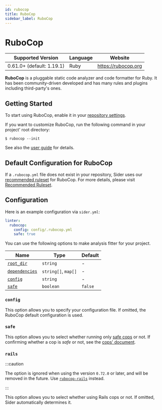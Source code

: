 ```yaml
---
id: rubocop
title: RuboCop
sidebar_label: RuboCop
---
```


# RuboCop

| Supported Version         | Language | Website             |
| ------------------------- | -------- | ------------------- |
| 0.61.0+ (default: 1.19.1) | Ruby     | https://rubocop.org |

**RuboCop** is a pluggable static code analyzer and code formatter for Ruby.
It has been community-driven developed and has many rules and plugins including third-party's ones.

## Getting Started

To start using RuboCop, enable it in your [repository settings](../../getting-started/repository-settings.md).

If you want to customize RuboCop, run the following command in your project' root directory:

```console
$ rubocop --init
```

See also the [user guide](https://docs.rubocop.org/rubocop/usage/basic_usage) for details.

## Default Configuration for RuboCop

If a `.rubocop.yml` file does not exist in your repository,
Sider uses our [recommended ruleset](https://github.com/sider/runners/blob/HEAD/images/rubocop/sider_recommended_rubocop.yml) for RuboCop.
For more details, please visit [Recommended Ruleset](../../getting-started/recommended-rules.md).

## Configuration

Here is an example configuration via `sider.yml`:

```yaml
linter:
  rubocop:
    config: config/.rubocop.yml
    safe: true
```

You can use the following options to make analysis fitter for your project.

| Name                                                                                          | Type                | Default |
| --------------------------------------------------------------------------------------------- | ------------------- | ------- |
| [`root_dir`](../../getting-started/custom-configuration.md#linteranalyzer_idroot_dir)         | `string`            | -       |
| [`dependencies`](../../getting-started/custom-configuration.md#linteranalyzer_iddependencies) | `string[]`, `map[]` | -       |
| [`config`](#config)                                                                           | `string`            | -       |
| [`safe`](#safe)                                                                               | `boolean`           | `false` |

### `config`

This option allows you to specify your configuration file. If omitted, the RuboCop default configuration is used.

### `safe`

This option allows you to select whether running only [safe cops](https://docs.rubocop.org/rubocop/usage/auto_correct#safe-auto-correct) or not.
If confirming whether a cop is _safe_ or not, see the [cops' document](https://docs.rubocop.org/rubocop/cops).

### `rails`

:::caution

The option is ignored when using the version `0.72.0` or later, and will be removed in the future.
Use [`rubocop-rails`](https://github.com/rubocop/rubocop-rails) instead.

:::

This option allows you to select whether using Rails cops or not. If omitted, Sider automatically determines it.
